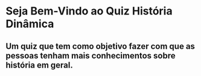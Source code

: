 <h1>Seja Bem-Vindo ao Quiz História Dinâmica</h1>
<h2>Um quiz que tem como objetivo fazer com que as pessoas tenham mais conhecimentos sobre história em geral.</h2>

